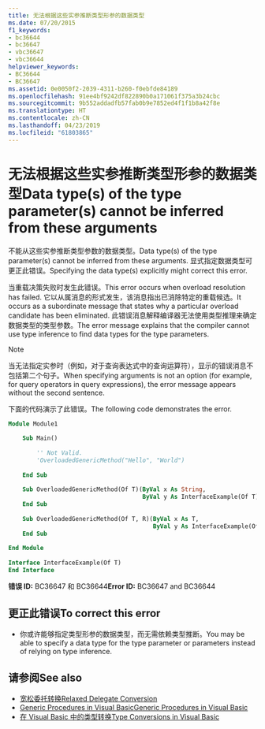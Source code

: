 ```yaml
---
title: 无法根据这些实参推断类型形参的数据类型
ms.date: 07/20/2015
f1_keywords:
- bc36644
- bc36647
- vbc36647
- vbc36644
helpviewer_keywords:
- BC36644
- BC36647
ms.assetid: 0e0050f2-2039-4311-b260-f0ebfde84189
ms.openlocfilehash: 91ee4bf9242df822890b0a171061f375a3b24cbc
ms.sourcegitcommit: 9b552addadfb57fab0b9e7852ed4f1f1b8a42f8e
ms.translationtype: HT
ms.contentlocale: zh-CN
ms.lasthandoff: 04/23/2019
ms.locfileid: "61803865"
---
```

# <a name="data-types-of-the-type-parameters-cannot-be-inferred-from-these-arguments"></a><span data-ttu-id="ae818-102">无法根据这些实参推断类型形参的数据类型</span><span class="sxs-lookup"><span data-stu-id="ae818-102">Data type(s) of the type parameter(s) cannot be inferred from these arguments</span></span>
<span data-ttu-id="ae818-103">不能从这些实参推断类型参数的数据类型。</span><span class="sxs-lookup"><span data-stu-id="ae818-103">Data type(s) of the type parameter(s) cannot be inferred from these arguments.</span></span> <span data-ttu-id="ae818-104">显式指定数据类型可更正此错误。</span><span class="sxs-lookup"><span data-stu-id="ae818-104">Specifying the data type(s) explicitly might correct this error.</span></span>  
  
 <span data-ttu-id="ae818-105">当重载决策失败时发生此错误。</span><span class="sxs-lookup"><span data-stu-id="ae818-105">This error occurs when overload resolution has failed.</span></span> <span data-ttu-id="ae818-106">它以从属消息的形式发生，该消息指出已消除特定的重载候选。</span><span class="sxs-lookup"><span data-stu-id="ae818-106">It occurs as a subordinate message that states why a particular overload candidate has been eliminated.</span></span> <span data-ttu-id="ae818-107">此错误消息解释编译器无法使用类型推理来确定数据类型的类型参数。</span><span class="sxs-lookup"><span data-stu-id="ae818-107">The error message explains that the compiler cannot use type inference to find data types for the type parameters.</span></span>  
  
> [!NOTE]
>  <span data-ttu-id="ae818-108">当无法指定实参时（例如，对于查询表达式中的查询运算符），显示的错误消息不包括第二个句子。</span><span class="sxs-lookup"><span data-stu-id="ae818-108">When specifying arguments is not an option (for example, for query operators in query expressions), the error message appears without the second sentence.</span></span>  
  
 <span data-ttu-id="ae818-109">下面的代码演示了此错误。</span><span class="sxs-lookup"><span data-stu-id="ae818-109">The following code demonstrates the error.</span></span>  
  
```vb  
Module Module1  
  
    Sub Main()  
  
        '' Not Valid.  
        'OverloadedGenericMethod("Hello", "World")  
  
    End Sub  
  
    Sub OverloadedGenericMethod(Of T)(ByVal x As String,   
                                      ByVal y As InterfaceExample(Of T))  
    End Sub  
  
    Sub OverloadedGenericMethod(Of T, R)(ByVal x As T,   
                                         ByVal y As InterfaceExample(Of R))  
    End Sub  
  
End Module  
  
Interface InterfaceExample(Of T)  
End Interface  
```  
  
 <span data-ttu-id="ae818-110">**错误 ID:** BC36647 和 BC36644</span><span class="sxs-lookup"><span data-stu-id="ae818-110">**Error ID:** BC36647 and BC36644</span></span>  
  
## <a name="to-correct-this-error"></a><span data-ttu-id="ae818-111">更正此错误</span><span class="sxs-lookup"><span data-stu-id="ae818-111">To correct this error</span></span>  
  
- <span data-ttu-id="ae818-112">你或许能够指定类型形参的数据类型，而无需依赖类型推断。</span><span class="sxs-lookup"><span data-stu-id="ae818-112">You may be able to specify a data type for the type parameter or parameters instead of relying on type inference.</span></span>  
  
## <a name="see-also"></a><span data-ttu-id="ae818-113">请参阅</span><span class="sxs-lookup"><span data-stu-id="ae818-113">See also</span></span>

- [<span data-ttu-id="ae818-114">宽松委托转换</span><span class="sxs-lookup"><span data-stu-id="ae818-114">Relaxed Delegate Conversion</span></span>](../../../visual-basic/programming-guide/language-features/delegates/relaxed-delegate-conversion.md)
- [<span data-ttu-id="ae818-115">Generic Procedures in Visual Basic</span><span class="sxs-lookup"><span data-stu-id="ae818-115">Generic Procedures in Visual Basic</span></span>](../../../visual-basic/programming-guide/language-features/data-types/generic-procedures.md)
- [<span data-ttu-id="ae818-116">在 Visual Basic 中的类型转换</span><span class="sxs-lookup"><span data-stu-id="ae818-116">Type Conversions in Visual Basic</span></span>](../../../visual-basic/programming-guide/language-features/data-types/type-conversions.md)
